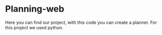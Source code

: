 # Planning-web
Here you can find our project, with this code you can create a planner. For this project we used python.
